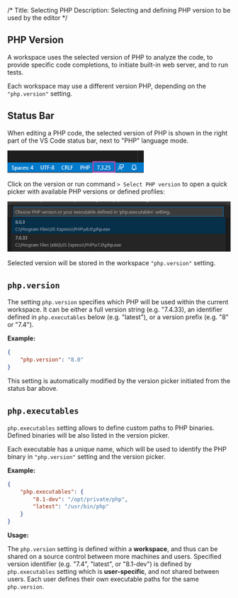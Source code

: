 /*
Title: Selecting PHP
Description: Selecting and defining PHP version to be used by the editor
*/

## PHP Version

A workspace uses the selected version of PHP to analyze the code, to provide specific code completions, to initiate built-in web server, and to run tests.

Each workspace may use a different version PHP, depending on the `"php.version"` setting.

## Status Bar

When editing a PHP code, the selected version of PHP is shown in the right part of the VS Code status bar, next to "PHP" language mode.

![PHP Version Status](../imgs/phpver-statusbar.png)

Click on the version or run command `> Select PHP version` to open a quick picker with available PHP versions or defined profiles:

![PHP Version Picker](../imgs/phpver-picker.png)

Selected version will be stored in the workspace `"php.version"` setting.

## `php.version`

The setting `php.version` specifies which PHP will be used within the current workspace. It can be either a full version string (e.g. "7.4.33), an identifier defined in `php.executables` below (e.g. "latest"), or a version prefix (e.g. "8" or "7.4").

**Example:**

```json
{
    "php.version": "8.0"
}
```

This setting is automatically modified by the version picker initiated from the status bar above.

## `php.executables`

`php.executables` setting allows to define custom paths to PHP binaries. Defined binaries will be also listed in the version picker.

Each executable has a unique name, which will be used to identify the PHP binary in `"php.version"` setting and the version picker.

**Example:**

```json
{
    "php.executables": {
        "8.1-dev": "/opt/private/php",
        "latest": "/usr/bin/php"
    }
}
```

**Usage:**

The `php.version` setting is defined within a **workspace**, and thus can be shared on a source control between more machines and users. Specified version identifier (e.g. "7.4", "latest", or "8.1-dev") is defined by `php.executables` setting which is **user-specific**, and not shared between users. Each user defines their own executable paths for the same `php.version`.
